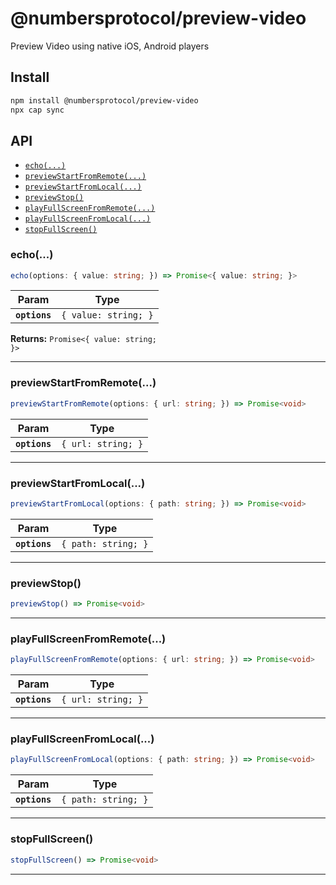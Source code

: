 # @numbersprotocol/preview-video

Preview Video using native iOS, Android players

## Install

```bash
npm install @numbersprotocol/preview-video
npx cap sync
```

## API

<docgen-index>

* [`echo(...)`](#echo)
* [`previewStartFromRemote(...)`](#previewstartfromremote)
* [`previewStartFromLocal(...)`](#previewstartfromlocal)
* [`previewStop()`](#previewstop)
* [`playFullScreenFromRemote(...)`](#playfullscreenfromremote)
* [`playFullScreenFromLocal(...)`](#playfullscreenfromlocal)
* [`stopFullScreen()`](#stopfullscreen)

</docgen-index>

<docgen-api>
<!--Update the source file JSDoc comments and rerun docgen to update the docs below-->

### echo(...)

```typescript
echo(options: { value: string; }) => Promise<{ value: string; }>
```

| Param         | Type                            |
| ------------- | ------------------------------- |
| **`options`** | <code>{ value: string; }</code> |

**Returns:** <code>Promise&lt;{ value: string; }&gt;</code>

--------------------


### previewStartFromRemote(...)

```typescript
previewStartFromRemote(options: { url: string; }) => Promise<void>
```

| Param         | Type                          |
| ------------- | ----------------------------- |
| **`options`** | <code>{ url: string; }</code> |

--------------------


### previewStartFromLocal(...)

```typescript
previewStartFromLocal(options: { path: string; }) => Promise<void>
```

| Param         | Type                           |
| ------------- | ------------------------------ |
| **`options`** | <code>{ path: string; }</code> |

--------------------


### previewStop()

```typescript
previewStop() => Promise<void>
```

--------------------


### playFullScreenFromRemote(...)

```typescript
playFullScreenFromRemote(options: { url: string; }) => Promise<void>
```

| Param         | Type                          |
| ------------- | ----------------------------- |
| **`options`** | <code>{ url: string; }</code> |

--------------------


### playFullScreenFromLocal(...)

```typescript
playFullScreenFromLocal(options: { path: string; }) => Promise<void>
```

| Param         | Type                           |
| ------------- | ------------------------------ |
| **`options`** | <code>{ path: string; }</code> |

--------------------


### stopFullScreen()

```typescript
stopFullScreen() => Promise<void>
```

--------------------

</docgen-api>

